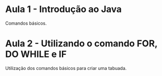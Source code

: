# Aula 1 - Introdução ao Java

Comandos básicos.

# Aula 2 - Utilizando o comando FOR, DO WHILE e IF

Utilização dos comandos básicos para criar uma tabuada.